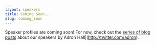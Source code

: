 ```yaml
---
layout: speakers
title: Coming Soon...
slug: coming_soon
---
```

Speaker profiles are coming soon! For now, check out the [series of blog posts](http://compositecode.com/category/conferences/) about our speakers by Adron Hall](http://twitter.com/adron).